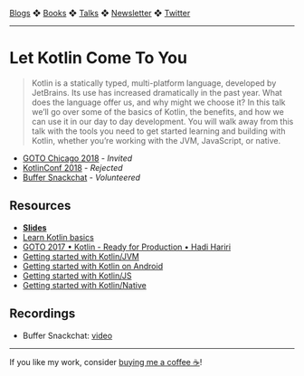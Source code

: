 [Blogs](../blogs.md) ❖ [Books](../books.md) ❖ [Talks](../talks.md) ❖ [Newsletter](https://tinyletter.com/vgonda) ❖ [Twitter](https://twitter.com/TTGonda)

---

# Let Kotlin Come To You

> Kotlin is a statically typed, multi-platform language, developed by JetBrains. Its use has increased dramatically in the past year. What does the language offer us, and why might we choose it? In this talk we’ll go over some of the basics of Kotlin, the benefits, and how we can use it in our day to day development. You will walk away from this talk with the tools you need to get started learning and building with Kotlin, whether you’re working with the JVM, JavaScript, or native.

- [GOTO Chicago 2018](https://gotochgo.com/2018) - _Invited_
- [KotlinConf 2018](https://kotlinconf.com/2018/) - _Rejected_
- [Buffer Snackchat](https://overflow.buffer.com/2018/05/23/snackchat-may-3-let-kotlin-come/) - _Volunteered_

## Resources

-   [**Slides**](https://speakerdeck.com/vgonda/let-kotlin-come-to-you)
-   [Learn Kotlin basics](https://try.kotlinlang.org)
-   [GOTO 2017 • Kotlin - Ready for Production • Hadi Hariri](https://youtu.be/BnTtjywqAX8)
-   [Getting started with Kotlin/JVM](https://kotlinlang.org/docs/tutorials/getting-started.html)
-   [Getting started with Kotlin on Android](https://kotlinlang.org/docs/tutorials/kotlin-android.html)
-   [Getting started with Kotlin/JS](https://kotlinlang.org/docs/tutorials/javascript/kotlin-to-javascript/kotlin-to-javascript.html)
-   [Getting started with Kotlin/Native](https://kotlinlang.org/docs/tutorials/native/basic-kotlin-native-app.html)

## Recordings

-   Buffer Snackchat: [video](https://www.youtube.com/watch?v=2gmANRiFIKo)

---

If you like my work, consider [buying me a coffee ☕](https://www.buymeacoffee.com/96JjLEW)!
